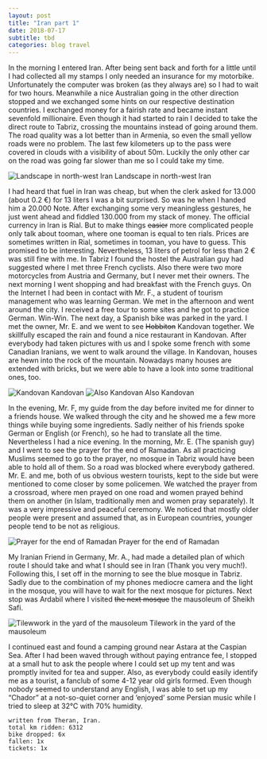 ```yaml
--- 
layout: post 
title: "Iran part 1"
date: 2018-07-17
subtitle: tbd
categories: blog travel
---
```


In the morning I entered Iran. After being sent back and forth for a little until I had collected all my stamps I only needed an insurance for my motorbike. Unfortunately the computer was broken (as they always are) so I had to wait for two hours. Meanwhile a nice Australian going in the other direction stopped and we exchanged some hints on our respective destination countries. I exchanged money for a fairish rate and became instant sevenfold millionaire. 
Even though it had started to rain I decided to take the direct route to Tabriz, crossing the mountains instead of going around them. The road quality was a lot better than in Armenia, so even the small yellow roads were no problem. The last few kilometers up to the pass were covered in clouds with a visibility of about 50m. Luckily the only other car on the road was going far slower than me so I could take my time.

![Landscape in north-west Iran][img1]
Landscape in north-west Iran

I had heard that fuel in Iran was cheap, but when the clerk asked for 13.000 (about 0.2 €) for 13 liters I was a bit surprised. So was he when I handed him a 20.000 Note. After exchanging some very meaningless gestures, he just went ahead and fiddled 130.000 from my stack of money. The official currency in Iran is Rial. But to make things ~~easier~~ more complicated people only talk about tooman, where one tooman is equal to ten rials. Prices are sometimes written in Rial, sometimes in tooman, you have to guess. This promised to be interesting. Nevertheless, 13 liters of petrol for less than 2 € was still fine with me.
In Tabriz I found the hostel the Australian guy had suggested where I met three French cyclists. Also there were two more motorcycles from Austria and Germany, but I never met their owners. The next morning I went shopping and had breakfast with the French guys. On the Internet I had been in contact with Mr. F., a student of tourism management who was learning German. We met in the afternoon and went around the city. I received a free tour to some sites and he got to practice German. Win-Win. 
The next day, a Spanish bike was parked in the yard. I met the owner, Mr. E. and we went to see ~~Hobbiton~~ Kandovan together. We skillfully escaped the rain and found a nice restaurant in Kandovan. After everybody had taken pictures with us and I spoke some french with some Canadian Iranians, we went to walk around the village. In Kandovan, houses are hewn into the rock of the mountain. Nowadays many houses are extended with bricks, but we were able to have a look into some traditional ones, too.

![Kandovan][img2]
Kandovan
![Also Kandovan][img3]
Also Kandovan

In the evening, Mr. F, my guide from the day before invited me for dinner to a friends house. We walked through the city and he showed me a few more things while buying some ingredients. Sadly neither of his friends spoke German or English (or French), so he had to translate all the time. Nevertheless I had a nice evening.
In the morning, Mr. E. (The spanish guy) and I went to see the prayer for the end of Ramadan. As all practicing Muslims seemed to go to the prayer, no mosque in Tabriz would have been able to hold all of them. So a road was blocked where everybody gathered. Mr. E. and me, both of us obvious western tourists, kept to the side but were mentioned to come closer by some policemen. We watched the prayer from a crossroad, where men prayed on one road and women prayed behind them on another (in Islam, traditionally men and women pray separately). It was a very impressive and peaceful ceremony. We noticed that mostly older people were present and assumed that, as in European countries, younger people tend to be not as religious.

![Prayer for the end of Ramadan][img4]
Prayer for the end of Ramadan

My Iranian Friend in Germany, Mr. A., had made a detailed plan of which route I should take and what I should see in Iran (Thank you very much!). Following this, I set off in the morning to see the blue mosque in Tabriz. Sadly due to the combination of my phones mediocre camera and the light in the mosque, you will have to wait for the next mosque for pictures.
Next stop was Ardabil where I visited ~~the next mosque~~ the mausoleum of Sheikh Safi.

![Tilewwork in the yard of the mausoleum][img5]
Tilework in the yard of the mausoleum

I continued east and found a camping ground near Astara at the Caspian Sea. After I had been waved through without paying entrance fee, I stopped at a small hut to ask the people where I could set up my tent and was promptly invited for tea and supper. Also, as everybody could easily identify me as a tourist, a fanclub of some 4-12 year old girls formed. Even though nobody seemed to understand any English, I was able to set up my “Chador” at a not-so-quiet corner and ‘enjoyed’ some Persian music while I tried to sleep at 32°C with 70% humidity.

```
written from Theran, Iran.
total km ridden: 6312
bike dropped: 6x
fallen: 1x
tickets: 1x
```

[img1]: /img/20180717-iran1-01.jpg "Landscape in north-west Iran"
[img2]: /img/20180717-iran1-02.jpg "Kandovan"
[img3]: /img/20180717-iran1-03.jpg "Also Kandovan"
[img4]: /img/20180717-iran1-04.jpg "Prayer for the end of Ramadan"
[img5]: /img/20180717-iran1-05.jpg "Tilework in the yard of the mausoleum"





